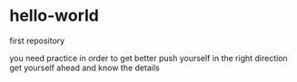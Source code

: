 # hello-world
first repository 

you need practice in order to get better
push yourself in the right direction
get yourself ahead and know the details
